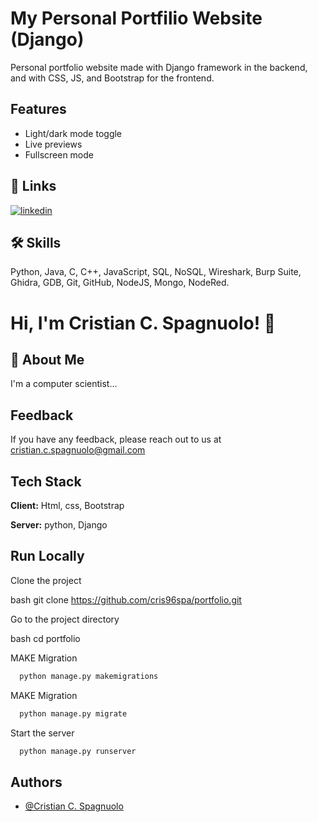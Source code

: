 #
# My Personal Portfilio Website (Django)

Personal portfolio website made with Django framework in the backend, and with CSS, JS, and Bootstrap for the frontend. 

## Features

- Light/dark mode toggle
- Live previews
- Fullscreen mode


## 🔗 Links
[![linkedin](https://img.shields.io/badge/linkedin-0A66C2?style=for-the-badge&logo=linkedin&logoColor=white)](https://www.linkedin.com/in/cristian-c-spagnuolo-198aba1b9/)


## 🛠 Skills
Python, Java, C, C++, JavaScript, SQL, NoSQL, Wireshark, Burp Suite, Ghidra, GDB, Git, GitHub, NodeJS, Mongo, NodeRed.



# Hi, I'm Cristian C. Spagnuolo! 👋


## 🚀 About Me
I'm a computer scientist...


## Feedback

If you have any feedback, please reach out to us at cristian.c.spagnuolo@gmail.com


## Tech Stack

**Client:** Html, css, Bootstrap

**Server:** python, Django


## Run Locally

Clone the project

bash
  git clone https://github.com/cris96spa/portfolio.git


Go to the project directory

bash
  cd portfolio


MAKE  Migration

```bash
  python manage.py makemigrations
```

MAKE  Migration

```bash
  python manage.py migrate     
```
Start the server

```bash
  python manage.py runserver     
```


## Authors

- [@Cristian C. Spagnuolo](https://github.com/cris96spa)


